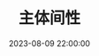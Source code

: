 ---
title: 主体间性
date: 2023-08-09 22:00:00
permalink: /intersubjectivity
categories:
- 哲学
- 精神分析
tags:
- 主体间性
---